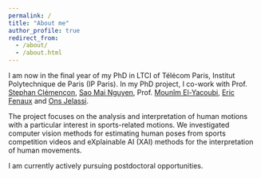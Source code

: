 ```yaml
---
permalink: /
title: "About me"
author_profile: true
redirect_from: 
  - /about/
  - /about.html
---
```


I am now in the final year of my PhD in LTCI of Télécom Paris, Institut Polytechnique de Paris (IP Paris). In my PhD project, I co-work with Prof. [Stephan Clémençon](https://perso.telecom-paristech.fr/clemenco/), [Sao Mai Nguyen](http://nguyensmai.free.fr/Home.html), Prof. [Mounîm El-Yacoubi](https://elyacoubi.wp.imt.fr/), [Eric Fenaux](https://www.linkedin.com/in/eric-fenaux-29013733/) and [Ons Jelassi](https://ojelassi.wp.imt.fr/).

The project focuses on the analysis and interpretation of human motions with a particular interest in sports-related motions. We investigated computer vision methods for estimating human poses from sports competition videos and eXplainable AI (XAI) methods for the interpretation of human movements.

I am currently actively pursuing postdoctoral opportunities.
